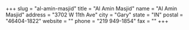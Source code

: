 +++
slug = "al-amin-masjid"
title = "Al Amin Masjid"
name = "Al Amin Masjid"
address = "3702 W 11th Ave"
city = "Gary"
state = "IN"
postal = "46404-1822"
website = ""
phone = "219 949-1854"
fax = ""
+++
